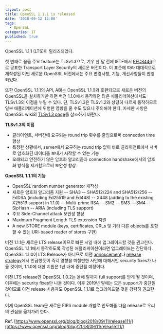 ```yaml
---
layout: post
title: OpenSSL 1.1.1 is released
date: '2018-09-12 12:00'
tags:
  - OpenSSL
categories: IT
published: true
---
```


OpenSSL 1.1.1 (LTS)이 릴리즈되었다.

첫 번째로 꼽을 주요 feature는 TLSv1.3으로, 겨우 한 달 전에 IETF에서 [RFC8446](https://tools.ietf.org/html/rfc8446)으로 공표한 Transport Layer Security의 새로운 버전이다. 이 표준에 따라 대대적으로 재작성된 이번 새로운 OpenSSL 버전에서는 주요 변경사항, 기능, 개선사항들이 반영되었다.

또한 OpenSSL 1.1.1의 API, ABI는 OpenSSL 1.1.0과 호환되므로 새로운 버전의 OpenSSL을 설치하기만 하면 버전 1.1.0에서 동작하던 많은 애플리케이션에서도 TLSv1.3의 이점을 누릴 수 있다. 단, TLSv1.3은 TLSv1.2와 상당히 다르게 동작하므로 일부 애플리케이션에 위험한 영향을 줄 수도 있으니 주의해야 한다. 자세한 사항은 OpenSSL wiki의 [TLSv1.3 page](https://wiki.openssl.org/index.php/TLS1.3)를 참조하기 바란다.

**TLSv1.3의 이점**
- 클라이언트, 서버간에 요구되는 round trip 횟수를 줄임으로써 connection time 향상
- 특정한 상황에서, server에서 요구하는 round trip 없이 바로 클라이언트에서 서버로 암호화된 데이터를 보내기 시작할 수 있는 기능
- 오래되고 안전하기 않은 암호화 알고리즘과 connection handshake에서의 암호화 방식을 제거함으로써 보안성 향상

**OpenSSL 1.1.1의 기능**
- OpenSSL random number generator 재작성
- 새로운 암호화 알고리즘 지원
-- SHA3
-- SHA512/224 and SHA512/256
-- EdDSA (including Ed25519 and Ed448)
-- X448 (adding to the existing X25519 support in 1.1.0)
-- Multi-prime RSA
-- SM2
-- SM3
-- SM4
-- SipHash
-- ARIA (including TLS support)
- 주요 Side-Channel attack 보안성 향상
- Maximum Fragment Length TLS extension 지원
- A new STORE module (keys, certificates, CRLs 및 기타 다른 objects를 포함할 수 있는 URI-based reader of stores 구현)

버전 1.1.1은 새로운 LTS release이므로 빠른 시일 내에 업그레이드할 것을 권고한다. OpenSSL 1.1.1에서 동작하도록 작성된 애플리케이션이라면 업그레이드는 간단하다. OpenSSL 1.1.0이 LTS Release가 아니므로 이전 [annoucement](https://www.openssl.org/blog/blog/2018/05/18/new-lts/)나 [release strategy](https://www.openssl.org/policies/releasestrat.html)에서 언급했듯이 즉각 영향을 미칠만한 사안에 대해서만 security fixes가 나올 것이며, 1.1.0에 대한 지원은 1년 내에 중단될 예정이다. 

이전 LTS release인 OpenSSL 1.0.2는 올해 말까지 full support를 받게 될 것이며, 이후에는 security fixes만 나올 것이다. 이후 2019년 말에는 모든 support가 중단될 것이므로 이전 release 사용자도 OpenSSL 1.1.1로 업그레이드할 것을 강력히 권고한다.

이제 OpenSSL team은 새로운 FIPS module 개발로 인도해줄 다음 release로 우리의 관심을 옮겨가려 한다.


Ref. [https://www.openssl.org/blog/blog/2018/09/11/release111/](https://www.openssl.org/blog/blog/2018/09/11/release111/)
